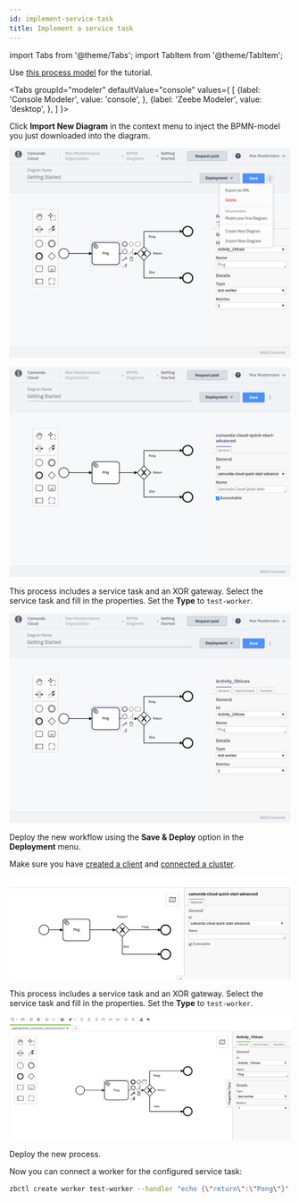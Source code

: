 ```yaml
---
id: implement-service-task
title: Implement a service task
---
```


import Tabs from '@theme/Tabs';
import TabItem from '@theme/TabItem';

Use [this process model](./bpmn/gettingstarted_quickstart_advanced.bpmn) for the tutorial.

<Tabs groupId="modeler" defaultValue="console" values={
[
{label: 'Console Modeler', value: 'console', },
{label: 'Zeebe Modeler', value: 'desktop', },
]
}>

<TabItem value='console'>

Click **Import New Diagram** in the context menu to inject the BPMN-model you just downloaded into the diagram.

![import](../../product-manuals/modeler/cloud-modeler/img/cloud-modeler-import.png)

![processId-cloud](./img/cloud-modeler-advanced-process-id.png)

This process includes a service task and an XOR gateway. Select the service task and fill in the properties. Set the **Type** to `test-worker`.

![process-cloud](./img/cloud-modeler-advanced.png)

Deploy the new workflow using the **Save & Deploy** option in the **Deployment** menu.

Make sure you have [created a client](./setup-client-connection-credentials.md) and [connected a cluster](connect-to-your-cluster.md).

</TabItem>

<TabItem value='desktop'>

![processId](./img/zeebe-modeler-advanced-process-id.png)

This process includes a service task and an XOR gateway. Select the service task and fill in the properties. Set the **Type** to `test-worker`.

![process](./img/zeebe-modeler-advanced.png)

Deploy the new process.

</TabItem>
</Tabs>

Now you can connect a worker for the configured service task:

```bash
zbctl create worker test-worker --handler "echo {\"return\":\"Pong\"}"
```
